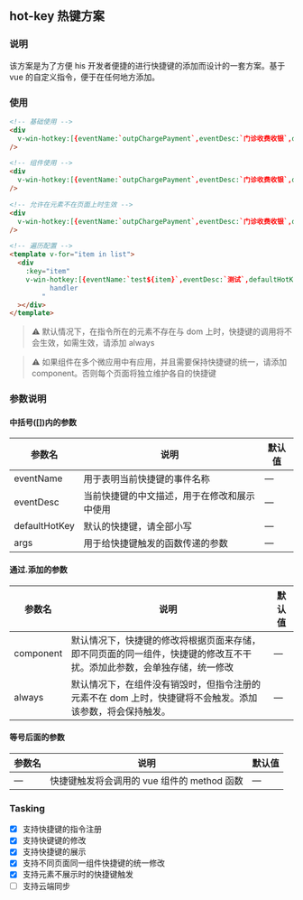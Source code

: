 ## hot-key 热键方案

### 说明

该方案是为了方便 his 开发者便捷的进行快捷键的添加而设计的一套方案。基于 vue 的自定义指令，便于在任何地方添加。

### 使用

```html
<!-- 基础使用 -->
<div
  v-win-hotkey:[{eventName:`outpChargePayment`,eventDesc:`门诊收费收银`,defaultHotKey:`ctrl+z`}]="handleCashier"
/>

<!-- 组件使用 -->
<div
  v-win-hotkey:[{eventName:`outpChargePayment`,eventDesc:`门诊收费收银`,defaultHotKey:`ctrl+z`}].component="handleCashier"
/>

<!-- 允许在元素不在页面上时生效 -->
<div
  v-win-hotkey:[{eventName:`outpChargePayment`,eventDesc:`门诊收费收银`,defaultHotKey:`ctrl+z`}].always="handleCashier"
/>

<!-- 遍历配置 -->
<template v-for="item in list">
  <div
    :key="item"
    v-win-hotkey:[{eventName:`test${item}`,eventDesc:`测试`,defaultHotKey:`ctrl+${item}`,args:{data:item}}]="
          handler
        "
  ></div>
</template>
```

> :warning: 默认情况下，在指令所在的元素不存在与 dom 上时，快捷键的调用将不会生效，如需生效，请添加 always

> :warning: 如果组件在多个微应用中有应用，并且需要保持快捷键的统一，请添加 component。否则每个页面将独立维护各自的快捷键

### 参数说明

#### 中括号([])内的参数

| 参数名        | 说明                                         | 默认值 |
| ------------- | -------------------------------------------- | ------ |
| eventName     | 用于表明当前快捷键的事件名称                 | —      |
| eventDesc     | 当前快捷键的中文描述，用于在修改和展示中使用 | —      |
| defaultHotKey | 默认的快捷键，请全部小写                     | —      |
| args          | 用于给快捷键触发的函数传递的参数             | —      |

#### 通过.添加的参数

| 参数名    | 说明                                                                                                                   | 默认值 |
| --------- | ---------------------------------------------------------------------------------------------------------------------- | ------ |
| component | 默认情况下，快捷键的修改将根据页面来存储，即不同页面的同一组件，快捷键的修改互不干扰。添加此参数，会单独存储，统一修改 | —      |
| always    | 默认情况下，在组件没有销毁时，但指令注册的元素不在 dom 上时，快捷键将不会触发。添加该参数，将会保持触发。              | —      |

#### 等号后面的参数

| 参数名 | 说明                                        | 默认值 |
| ------ | ------------------------------------------- | ------ |
| —      | 快捷键触发将会调用的 vue 组件的 method 函数 | —      |

### Tasking

- [x] 支持快捷键的指令注册
- [x] 支持快键键的修改
- [x] 支持快捷键的展示
- [x] 支持不同页面同一组件快捷键的统一修改
- [x] 支持元素不展示时的快捷键触发
- [ ] 支持云端同步
